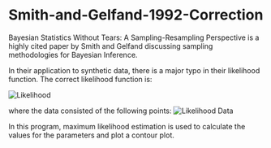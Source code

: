# Smith-and-Gelfand-1992-Correction

Bayesian Statistics Without Tears: A Sampling-Resampling Perspective is a highly cited paper by Smith and Gelfand discussing sampling methodologies for Bayesian Inference.

In their application to synthetic data, there is a major typo in their likelihood function. The correct likelihood function is:

![Likelihood](https://user-images.githubusercontent.com/47701939/103316778-8ad69300-49f7-11eb-9935-4eb0f46c473c.png)

where the data consisted of the following points:
![Likelihood Data](https://user-images.githubusercontent.com/47701939/103317242-ea816e00-49f8-11eb-9a9e-4b013eee1d01.png)

In this program, maximum likelihood estimation is used to calculate the values for the parameters and plot a contour plot.
